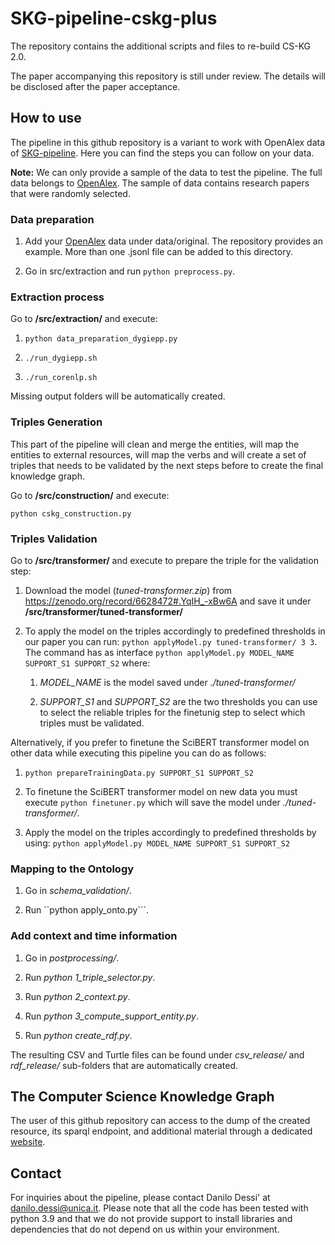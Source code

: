 # SKG-pipeline-cskg-plus

The repository contains the additional scripts and files to re-build CS-KG 2.0. 

The paper accompanying this repository is still under review. The details will be disclosed after the paper acceptance.


## How to use

The pipeline in this github repository is a variant to work with OpenAlex data of [SKG-pipeline](https://github.com/danilo-dessi/SKG-pipeline). Here you can find the steps you can follow on your data. 

**Note:** We can only provide a sample of the data to test the pipeline. The full data belongs to [OpenAlex](https://openalex.org/). The sample of data contains research papers that were randomly selected.

### Data preparation 

1. Add your [OpenAlex](https://openalex.org/) data under data/original. The repository provides an example. More than one .jsonl file can be added to this directory. 

2. Go in src/extraction and run ```python preprocess.py```.

### Extraction process 

Go to **/src/extraction/** and execute:

1. ```python data_preparation_dygiepp.py```

2. ```./run_dygiepp.sh```

3. ```./run_corenlp.sh```

Missing output folders will be automatically created.

### Triples Generation

This part of the pipeline will clean and merge the entities, will map the entities to external resources, will map the verbs and will create a set of triples that needs to be validated by the next steps before to create the final knowledge graph.


Go to **/src/construction/** and execute:

```python cskg_construction.py ```


### Triples Validation

Go to **/src/transformer/** and execute to prepare the triple for the validation step:

1. Download the model (*tuned-transformer.zip*) from https://zenodo.org/record/6628472#.YqIH_-xBw6A and save it under **/src/transformer/tuned-transformer/**

2. To apply the model on the triples accordingly to predefined thresholds in our paper you can run: ```python applyModel.py tuned-transformer/ 3 3```. The command has as interface ```python applyModel.py MODEL_NAME SUPPORT_S1 SUPPORT_S2``` where:
	
	1. *MODEL_NAME* is the model saved under *./tuned-transformer/*

	2. *SUPPORT_S1* and *SUPPORT_S2* are the two thresholds you can use to select the reliable triples for the finetunig step to select which triples must be validated.


Alternatively, if you prefer to finetune the SciBERT transformer model on other data while executing this pipeline you can do as follows:

1. ```python prepareTrainingData.py SUPPORT_S1 SUPPORT_S2```

2. To finetune the SciBERT transformer model on new data you must execute ```python finetuner.py``` which will save the model under *./tuned-transformer/*.

3. Apply the model on the triples accordingly to predefined thresholds by using: ```python applyModel.py MODEL_NAME SUPPORT_S1 SUPPORT_S2```

### Mapping to the Ontology

1. Go in *schema_validation/*.

2. Run ``python apply_onto.py```.

### Add context and time information

1. Go in *postprocessing/*.

2. Run *python 1_triple_selector.py*.

3. Run *python 2_context.py*.

4. Run *python 3_compute_support_entity.py*.

5. Run *python create_rdf.py*.

The resulting CSV and Turtle files can be found under *csv_release/* and *rdf_release/* sub-folders that are automatically created.



## The Computer Science Knowledge Graph

The user of this github repository can access to the dump of the created resource, its sparql endpoint, and additional material through a dedicated [website](https://scholkg.kmi.open.ac.uk/).


## Contact
For inquiries about the pipeline, please contact Danilo Dessi' at danilo.dessi@unica.it. Please note that all the code has been tested with python 3.9 and that we do not provide support to install libraries and dependencies that do not depend on us within your environment.











